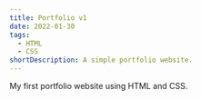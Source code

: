 ```yaml
---
title: Portfolio v1
date: 2022-01-30
tags:
  - HTML
  - CSS
shortDescription: A simple portfolio website.
---
```


My first portfolio website using HTML and CSS.
